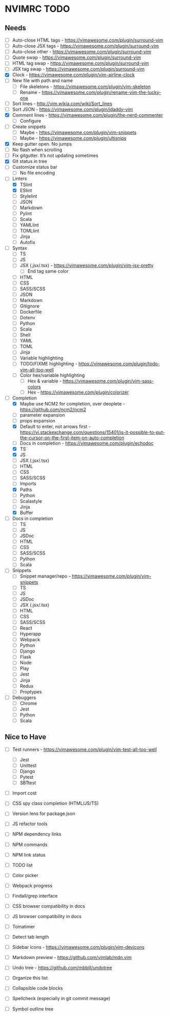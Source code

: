 # NVIMRC TODO

## Needs
- [ ] Auto-close HTML tags - https://vimawesome.com/plugin/surround-vim
- [ ] Auto-close JSX tags - https://vimawesome.com/plugin/surround-vim
- [ ] Auto-close other - https://vimawesome.com/plugin/surround-vim
- [ ] Quote swap - https://vimawesome.com/plugin/surround-vim
- [ ] HTML tag swap - https://vimawesome.com/plugin/surround-vim
- [ ] JSX tag swap - https://vimawesome.com/plugin/surround-vim
- [x] Clock - https://vimawesome.com/plugin/vim-airline-clock
- [ ] New file with path and name
    - [ ] File skeletons - https://vimawesome.com/plugin/vim-skeleton
    - [ ] Rename - https://vimawesome.com/plugin/rename-vim-the-lucky-one
- [ ] Sort lines - http://vim.wikia.com/wiki/Sort_lines
- [ ] Sort JSON - https://vimawesome.com/plugin/jdaddy-vim
- [x] Comment lines - https://vimawesome.com/plugin/the-nerd-commenter
    - [ ] Configure
- [ ] Create snippets
    - [ ] Maybe - https://vimawesome.com/plugin/vim-snippets
    - [ ] Maybe - https://vimawesome.com/plugin/ultisnips
- [x] Keep gutter open. No jumps
- [ ] No flash when scrolling
- [ ] Fix gitgutter. It’s not updating sometimes
- [x] Git status in tree
- [ ] Customize status bar
    - [ ] No file encoding
- [ ] Linters
    - [x] TSlint
    - [x] ESlint
    - [ ] Stylelint
    - [ ] JSON
    - [ ] Markdown
    - [ ] Pylint
    - [ ] Scala
    - [ ] YAMLlint
    - [ ] TOMLlint
    - [ ] Jinja
    - [ ] Autofix
- [ ] Syntax
    - [ ] TS
    - [ ] JS
    - [ ] JSX (.jsx/.tsx) - https://vimawesome.com/plugin/vim-jsx-pretty
        - [ ] End tag same color
    - [ ] HTML
    - [ ] CSS
    - [ ] SASS/SCSS
    - [ ] JSON
    - [ ] Markdown
    - [ ] Gitignore
    - [ ] Dockerfile
    - [ ] Dotenv
    - [ ] Python
    - [ ] Scala
    - [ ] Shell
    - [ ] YAML
    - [ ] TOML
    - [ ] Jinja
    - [ ] Variable highlighting
    - [ ] TODO/FIXME highlighting - https://vimawesome.com/plugin/todo-vim-all-too-well
    - [ ] Color hex/variable highlighting
        - [ ] Hex & variable - https://vimawesome.com/plugin/vim-sass-colors
        - [ ] Hex - https://vimawesome.com/plugin/colorizer
- [ ] Completion
    - [x] Maybe use NCM2 for completion, over deoplete - https://github.com/ncm2/ncm2
    - [ ] parameter expansion
    - [ ] props expansion
    - [x] Default to enter, not arrows first - https://vi.stackexchange.com/questions/15401/is-it-possible-to-put-the-cursor-on-the-first-item-on-auto-completion
    - [ ] Docs in completion - https://vimawesome.com/plugin/echodoc
    - [x] TS
    - [x] JS
    - [ ] JSX (.jsx/.tsx)
    - [ ] HTML
    - [ ] CSS
    - [ ] SASS/SCSS
    - [ ] Imports
    - [x] Paths
    - [ ] Python
    - [ ] Scalastyle
    - [ ] Jinja
    - [x] Buffer
- [ ] Docs in completion
    - [ ] TS
    - [ ] JS
    - [ ] JSDoc
    - [ ] HTML
    - [ ] CSS
    - [ ] SASS/SCSS
    - [ ] Python
    - [ ] Scala
- [ ] Snippets
    - [ ] Snippet manager/repo - https://vimawesome.com/plugin/vim-snippets
    - [ ] TS
    - [ ] JS
    - [ ] JSDoc
    - [ ] JSX (.jsx/.tsx)
    - [ ] HTML
    - [ ] CSS
    - [ ] SASS/SCSS
    - [ ] React
    - [ ] Hyperapp
    - [ ] Webpack
    - [ ] Python
    - [ ] Django
    - [ ] Flask
    - [ ] Node
    - [ ] Play
    - [ ] Jest
    - [ ] Jinja
    - [ ] Redux
    - [ ] Proptypes
- [ ] Debuggers
    - [ ] Chrome
    - [ ] Jest
    - [ ] Python
    - [ ] Scala

## Nice to Have
- [ ] Test runners - https://vimawesome.com/plugin/vim-test-all-too-well
    - [ ] Jest
    - [ ] Unittest
    - [ ] Django
    - [ ] Pytest
    - [ ] SBTtest
- [ ] Import cost
- [ ] CSS spy class completion (HTML/JS/TS)
- [ ] Version lens for package.json
- [ ] JS refactor tools
- [ ] NPM dependency links
- [ ] NPM commands
- [ ] NPM link status
- [ ] TODO list
- [ ] Color picker
- [ ] Webpack progress
- [ ] Findall/grep interface
- [ ] CSS browser compatibility in docs
- [ ] JS browser compatibility in docs
- [ ] Tomatimer
- [ ] Detect tab length
- [ ] Sidebar icons - https://vimawesome.com/plugin/vim-devicons
- [ ] Markdown preview - https://github.com/vimlab/mdn.vim
- [ ] Undo tree - https://github.com/mbbill/undotree
- [ ] Organize this list 
- [ ] Collapsible code blocks
- [ ] Spellcheck (especially in git commit message)
- [ ] Symbol outline tree

